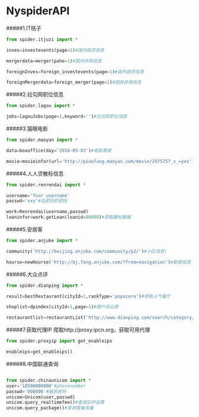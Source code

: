 # NyspiderAPI

#####1.IT桔子
```python
from spider.itjuzi import *

inves=investevents(page=1)#国内投资信息

mergerdata=merger(pahe=1)#国内并购信息

foreignInves=foreign_investevents(page=1)#国外投资信息

foreignMergerdata=foreign_merger(page=1)#国外并购信息

```

#####2.拉勾网职位信息
```python
from spider.lagou import *

jobs=lagouJobs(page=1,keyword='')#拉勾网职位信息

```

#####3.猫眼电影
```python
from spider.maoyan import *

data=boxoffice(day='2016-05-03')#电影票房

movie=movieinfor(url='http://piaofang.maoyan.com/movie/247575?_v_=yes')#电影具体信息

```

#####4.人人贷散标信息
```python
from spider.renrendai import *

username='Your username'
passwd='xxx'#加密后的密码

work=Renrendai(username,passwd)
loaninfor=work.getLoan(loanid=80000)#获取散标数据

```
#####5.安居客
```python
from spider.anjuke import *

community('http://beijing.anjuke.com/community/p2/')#小区信息\

hourse=newHourse('http://bj.fang.anjuke.com/?from=navigation')#新房信息

```

#####6.大众点评
```python
from spider.dianping import *

result=bestRestaurant(cityId=1,rankType='popscore')#获取人气餐厅

shoplist=dpindex(cityId=1,page=1)#商户风云榜

restaurantlist=restaurantList('http://www.dianping.com/search/category/2/10/p2')#获取餐厅

```

#####7.获取代理IP
爬取http://proxy.ipcn.org，获取可用代理
```python
from spider.proxyip import get_enableips

enableips=get_enableips()

```

#####8.中国联通查询
```python

from spider.chinaunicom import *
user='18500000000'#phonenumber
passwd='000000'#服务密码
unicom=Unicom(user,passwd)
unicom.query_realtimefee()#查询实时话费
unicom.query_package()#查询套餐余量

```
